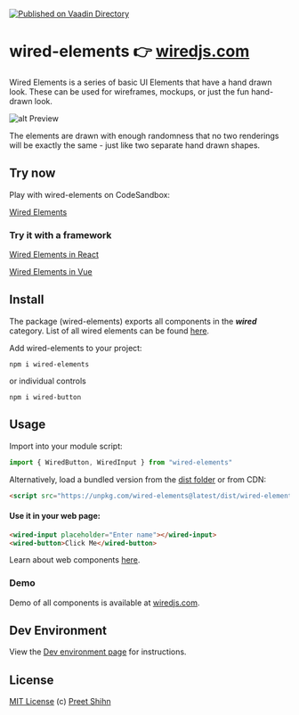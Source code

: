[![Published on Vaadin  Directory](https://img.shields.io/badge/Vaadin%20Directory-published-00b4f0.svg)](https://vaadin.com/directory/search?keyword=wiredjs)

# wired-elements 👉 [wiredjs.com](https://wiredjs.com)
Wired Elements is a series of basic UI Elements that have a hand drawn look. These can be used for wireframes, mockups, or just the fun hand-drawn look. 

![alt Preview](https://i.imgur.com/qttPllg.png)

The elements are drawn with enough randomness that no two renderings will be exactly the same - just like two separate hand drawn shapes. 

## Try now
Play with wired-elements on CodeSandbox:

[Wired Elements](https://codesandbox.io/s/p77jkn13nq)

### Try it with a framework

[Wired Elements in React](https://codesandbox.io/embed/xrll5wyl8w)

[Wired Elements in Vue](https://codesandbox.io/embed/vj389y9375)


## Install

The package (wired-elements) exports all components in the **_wired_** category. List of all wired elements can be found [here](https://github.com/wiredjs/wired-elements/tree/master/packages).

Add wired-elements to your project:
```
npm i wired-elements
```
or individual controls
```
npm i wired-button
```

## Usage

Import into your module script:
```javascript
import { WiredButton, WiredInput } from "wired-elements"
```

Alternatively, load a bundled version from the [dist folder](https://github.com/wiredjs/wired-elements/tree/master/packages/all/dist) or from CDN:

```html
<script src="https://unpkg.com/wired-elements@latest/dist/wired-elements.bundled.min.js"></script>
```

#### Use it in your web page:
```html
<wired-input placeholder="Enter name"></wired-input>
<wired-button>Click Me</wired-button>
```

Learn about web components [here](https://www.webcomponents.org/introduction).

### Demo

Demo of all components is available at [wiredjs.com](https://wiredjs.com/showcase.html).

## Dev Environment

View the [Dev environment page](https://github.com/wiredjs/wired-elements/wiki/Dev-Environment) for instructions.

## License
[MIT License](https://github.com/wiredjs/wired-elements/blob/master/LICENSE) (c) [Preet Shihn](https://twitter.com/preetster)
